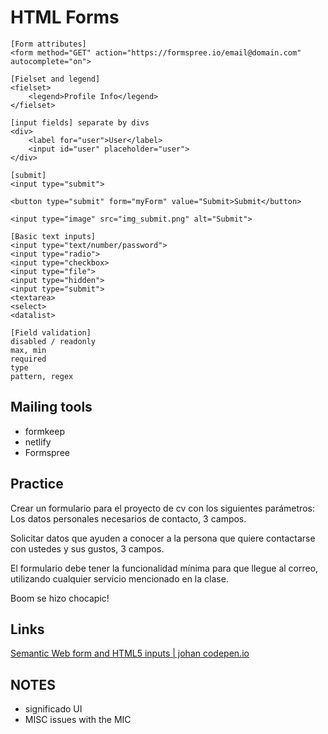 # HTML Forms

    [Form attributes]
    <form method="GET" action="https://formspree.io/email@domain.com" autocomplete="on">

    [Fielset and legend]
    <fielset>
        <legend>Profile Info</legend>
    </fielset>

    [input fields] separate by divs
    <div>
        <label for="user">User</label>
        <input id="user" placeholder="user">
    </div>

    [submit]
    <input type="submit">

    <button type="submit" form="myForm" value="Submit>Submit</button>

    <input type="image" src="img_submit.png" alt="Submit">

    [Basic text inputs]
    <input type="text/number/password">
    <input type="radio">
    <input type="checkbox>
    <input type="file">
    <input type="hidden">
    <input type="submit">
    <textarea>
    <select>
    <datalist>

    [Field validation]
    disabled / readonly
    max, min
    required
    type
    pattern, regex

## Mailing tools
- formkeep
- netlify
- Formspree

## Practice
Crear un formulario para el proyecto de cv con los siguientes parámetros:
Los datos personales necesarios de contacto, 3 campos.

Solicitar datos que ayuden a conocer a la persona que quiere contactarse con ustedes y sus gustos, 3 campos.

El formulario debe tener la funcionalidad mínima para que llegue al correo, utilizando cualquier servicio mencionado en la clase.

Boom se hizo chocapic!


## Links
[Semantic Web form and HTML5 inputs | johan codepen.io](https://codepen.io/johaneto/pen/ExYWvRY)

## NOTES
- significado UI
- MISC issues with the MIC